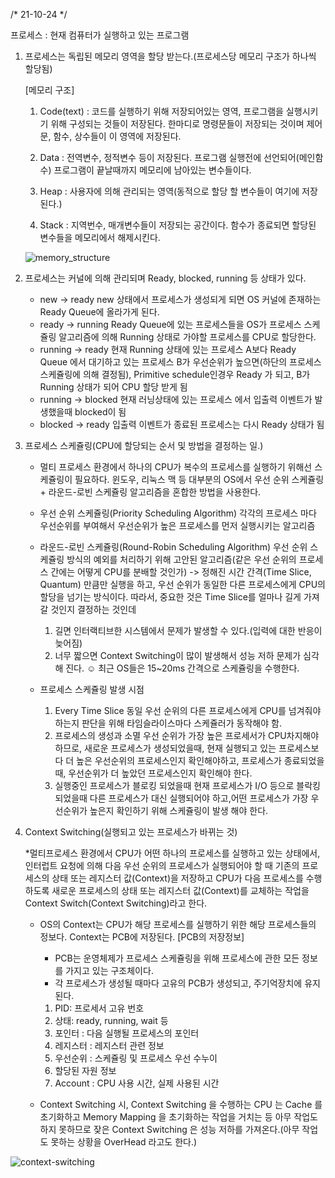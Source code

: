 /* 21-10-24 */

프로세스 : 현재 컴퓨터가 실행하고 있는 프로그램

1. 프로세스는 독립된 메모리 영역을 할당 받는다.(프로세스당 메모리 구조가 하나씩 할당됨)
   
    [메모리 구조]
    1. Code(text) : 코드를 실행하기 위해 저장되어있는 영역, 프로그램을 실행시키기 위해 구성되는 것들이 저장된다.
       한마디로 명령문들이 저장되는 것이며 제어문, 함수, 상수들이 이 영역에 저장된다.
       
    2. Data : 전역변수, 정적변수 등이 저장된다. 프로그램 실행전에 선언되어(메인함수) 프로그램이 끝날때까지 메모리에 남아있는 변수들이다.
       
    3. Heap : 사용자에 의해 관리되는 영역(동적으로 할당 할 변수들이 여기에 저장된다.)
       
    4. Stack : 지역번수, 매개변수들이 저장되는 공간이다. 함수가 종료되면 할당된 변수들을 메모리에서 해제시킨다.

   ![memory_structure](/Users/jeongdaun/Desktop/image/memory_structure.png)
2. 프로세스는 커널에 의해 관리되며 Ready, blocked, running 등 상태가 있다.
   
    * new -> ready
      new 상태에서 프로세스가 생성되게 되면 OS 커널에 존재하는 Ready Queue에 올라가게 된다.
    * ready -> running
       Ready Queue에 있는 프로세스들을 OS가 프로세스 스케쥴링 알고리즘에 의해 Running 상태로 가야할 프로세스를 CPU로 할당한다. 
    * running -> ready
       현재 Running 상태에 있는 프로세스 A보다 Ready Queue 에서 대기하고 있는 프로세스 B가 우선순위가 높으면(하단의 프로세스 스케쥴링에 의해 결정됨),
       Primitive schedule인경우 Ready 가 되고, B가 Running 상태가 되어 CPU 할당 받게 됨
    * running -> blocked 
      현재 러닝상태에 있는 프로세스 에서 입출력 이벤트가 발생했을때 blocked이 됨
    * blocked -> ready
      입출력 이벤트가 종료된 프로세스는 다시 Ready 상태가 됨
      

3. 프로세스 스케쥴링(CPU에 할당되는 순서 및 방법을 결정하는 일.)
    
    * 멀티 프로세스 환경에서 하나의 CPU가 복수의 프로세스를 실행하기 위해선 스케쥴링이 필요하다.
      윈도우, 리눅스 맥 등 대부분의 OS에서 우선 순위 스케쥴링 + 라운드-로빈 스케쥴링 알고리즘을 혼합한 방법을 사용한다.
      
    * 우선 순위 스케쥴링(Priority Scheduling Algorithm)
       각각의 프로세스 마다 우선순위를 부여해서 우선순위가 높은 프로세스를 먼저 실행시키는 알고리즘
      
    * 라운드-로빈 스케쥴링(Round-Robin Scheduling Algorithm)
       우선 순위 스케쥴링 방식의 예외를 처리하기 위해 고안된 알고리즘(같은 우선 순위의 프로세스 간에는 어떻게 CPU를 분배할 것인가)
       -> 정해진 시간 간격(Time Slice, Quantum) 만큼만 실행을 하고, 우선 순위가 동일한 다른 프로세스에게 CPU의 할당을 넘기는 방식이다.
        따라서, 중요한 것은 Time Slice를 얼마나 길게 가져갈 것인지 결정하는 것인데
        1) 길면 인터랙티브한 시스템에서 문제가 발생할 수 있다.(입력에 대한 반응이 늦어짐)
        2) 너무 짧으면 Context Switching이 많이 발생해서 성능 저하 문제가 심각해 진다.
        ☺︎ 최근 OS들은 15~20ms 간격으로 스케쥴링을 수행한다.

    * 프로세스 스케쥴링 발생 시점
        1) Every Time Slice
        동일 우선 순위의 다른 프로세스에게 CPU를 넘겨줘야 하는지 판단을 위해 타임슬라이스마다 스케쥴러가 동작해야 함.
        2) 프로세스의 생성과 소멸
        우선 순위가 가장 높은 프로세서가 CPU차지해야 하므로,
        새로운 프로세스가 생성되었을때, 현재 실행되고 있는 프로세스보다 더 높은 우선순위의 프로세스인지 확인해야하고,
        프로세스가 종료되었을때, 우선순위가 더 높았던 프로세스인지 확인해야 한다.
        3) 실행중인 프로세스가 블로킹 되었을때
        현재 프로세스가 I/O 등으로 블락킹 되었을때 다른 프로세스가 대신 실행되어야 하고,어떤 프로세스가 가장 우선순위가 높은지
        확인하기 위해 스케쥴링이 발생 해야 한다.

4. Context Switching(실행되고 있는 프로세스가 바뀌는 것)
    
    *멀티프로세스 환경에서 CPU가 어떤 하나의 프로세스를 실행하고 있는 상태에서,
     인터럽트 요청에 의해 다음 우선 순위의 프로세스가 실행되어야 할 때
     기존의 프로세스의 상태 또는 레지스터 값(Context)을 저장하고 CPU가 다음 프로세스를 수행하도록
     새로운 프로세스의 상태 또는 레지스터 값(Context)를 교체하는 작업을 Context Switch(Context Switching)라고 한다.

    * OS의 Context는 CPU가 해당 프로세스를 실행하기 위한 해당 프로세스들의 정보다.
      Context는 PCB에 저장된다.
      [PCB의 저장정보]
      * PCB는 운영체제가 프로세스 스케쥴링을 위해 프로세스에 관한 모든 정보를 가지고 있는 구조체이다.
      * 각 프로세스가 생성될 때마다 고유의 PCB가 생성되고, 주기억장치에 유지된다.
      1) PID: 프로세서 고유 번호
      2) 상태: ready, running, wait 등
      3) 포인터 : 다음 실행될 프로세스의 포인터
      4) 레지스터 : 레지스터 관련 정보
      5) 우선순위 : 스케쥴링 및 프로세스 우선 수누이
      6) 할당된 자원 정보
      7) Account :  CPU 사용 시간, 실제 사용된 시간
    
    * Context Switching 시, Context Switching 을 수행하는 CPU 는 Cache 를 초기화하고 Memory Mapping 을 초기화하는 작업을 거치는 등 아무 작업도 하지 못하므로
      잦은 Context Switching 은 성능 저하를 가져온다.(아무 작업도 못하는 상황을 OverHead 라고도 한다.)
      
![context-switching](/Users/jeongdaun/Desktop/image/context_switching.png)
